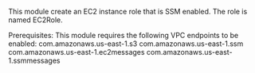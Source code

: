 This module create an EC2 instance role that is SSM enabled.  The role is named EC2Role.

Prerequisites:
This module requires the following VPC endpoints to be enabled:
com.amazonaws.us-east-1.s3
com.amazonaws.us-east-1.ssm
com.amazonaws.us-east-1.ec2messages
com.amazonaws.us-east-1.ssmmessages